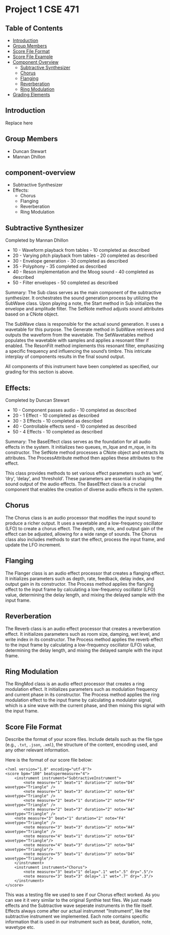 # Project 1 CSE 471

## Table of Contents
- [Introduction](#introduction)
- [Group Members](#group-members)
- [Score File Format](#score-file-format)
- [Score File Example](#score-file-example)
- [Component Overview](#component-overview)
  - [Subtractive Synthesizer](#Subtractive-Synthesizer)
  - [Chorus](#Chorus)
  - [Flanging](#Flanging)
  - [Reverberation](#Reverberation)
  - [Ring Modulation](#Ring-Modulation)
- [Grading Elements](#grading-elements)

## Introduction
Replace here 

## Group Members
- Duncan Stewart
- Mannan Dhillon
## component-overview
- Subtractive Synthesizer
- Effects:
  - Chorus
  - Flanging
  - Reverberation
  - Ring Modulation
 

## Subtractive Synthesizer
Completed by Mannan Dhillon
- 10 - Waveform playback from tables - 10 completed as described
- 20 - Varying pitch playback from tables - 20 completed as described
- 30 - Envelope generation - 30 completed as described
- 35 - Polyphony - 35 completed as described
- 40 - Reson implementation and the Moog sound - 40 completed as described
- 50 - Filter envelopes - 50 completed as described


Summary: 
The Sub class serves as the main component of the subtractive synthesizer. It orchestrates the sound generation process by utilizing the SubWave class. Upon playing a note, the Start method in Sub initializes the envelope and amplitude filter. The SetNote method adjusts sound attributes based on a CNote object.

The SubWave class is responsible for the actual sound generation. It uses a wavetable for this purpose. The Generate method in SubWave retrieves and outputs the waveform from the wavetable. The SetWavetables method populates the wavetable with samples and applies a resonant filter if enabled. The ResonFilt method implements this resonant filter, emphasizing a specific frequency and influencing the sound’s timbre. This intricate interplay of components results in the final sound output.

All components of this instrument have been completed as specified, our grading for this section is above.

## Effects:
Completed by Duncan Stewart

- 10 - Component passes audio - 10 completed as described
- 20 - 1 Effect - 10 completed as described
- 30 - 3 Effects - 10 completed as described
- 40 - Controllable effects send - 10 completed as described
- 50 - 4 Effects - 10 completed as described

Summary: 
The BaseEffect class serves as the foundation for all audio effects in the system. It initializes two queues, m_lque and m_rque, in its constructor. The SetNote method processes a CNote object and extracts its attributes. The ProcessAttribute method then applies these attributes to the effect.

This class provides methods to set various effect parameters such as ‘wet’, ‘dry’, ‘delay’, and ‘threshold’. These parameters are essential in shaping the sound output of the audio effects. The BaseEffect class is a crucial component that enables the creation of diverse audio effects in the system.

## Chorus
The Chorus class is an audio processor that modifies the input sound to produce a richer output. It uses a wavetable and a low-frequency oscillator (LFO) to create a chorus effect. The depth, rate, mix, and output gain of the effect can be adjusted, allowing for a wide range of sounds. The Chorus class also includes methods to start the effect, process the input frame, and update the LFO increment. 
## Flanging
The Flanger class is an audio effect processor that creates a flanging effect. It initializes parameters such as depth, rate, feedback, delay index, and output gain in its constructor. The Process method applies the flanging effect to the input frame by calculating a low-frequency oscillator (LFO) value, determining the delay length, and mixing the delayed sample with the input frame.
## Reverberation
The Reverb class is an audio effect processor that creates a reverberation effect. It initializes parameters such as room size, damping, wet level, and write index in its constructor. The Process method applies the reverb effect to the input frame by calculating a low-frequency oscillator (LFO) value, determining the delay length, and mixing the delayed sample with the input frame.
## Ring Modulation
The RingMod class is an audio effect processor that creates a ring modulation effect. It initializes parameters such as modulation frequency and current phase in its constructor. The Process method applies the ring modulation effect to the input frame by calculating a modulator signal, which is a sine wave with the current phase, and then mixing this signal with the input frame.
## Score File Format
Describe the format of your score files. Include details such as the file type (e.g., `.txt`, `.json`, `.xml`), the structure of the content, encoding used, and any other relevant information.

Here is the format of our score file below: 
```score
<?xml version="1.0" encoding="utf-8"?>
<score bpm="100" beatspermeasure="4">
    <instrument instrument="SubtractiveInstrument">
        <note measure="1" beat="1" duration="2" note="D4" wavetype="Triangle" />
        <note measure="1" beat="3" duration="2" note="E4" wavetype="Triangle" />
        <note measure="2" beat="1" duration="2" note="F4" wavetype="Triangle" />
        <note measure="2" beat="3" duration="2" note="A4" wavetype="Triangle" />
	<note measure="3" beat="1" duration="2" note="F4" wavetype="Triangle" />
        <note measure="3" beat="3" duration="2" note="A4" wavetype="Triangle" />
        <note measure="4" beat="1" duration="2" note="E4" wavetype="Triangle"/>
        <note measure="4" beat="3" duration="2" note="D4" wavetype="Triangle"/>
        <note measure="5" beat="1" duration="3" note="D4" wavetype="Triangle"/>
    </instrument>
	<instrument instrument="Chorus">
        <note measure="3" beat="1" delay=".1" wet=".5" dry=".5"/>
        <note measure="3" beat="3" delay=".1" wet=".7" dry=".3"/>
    </instrument>
</score>
```
This was a testing file we used to see if our Chorus effect worked. As you can see it it very similar to the original Synthie test files. We just made effects and the Subtractive wave seperate instruments in the file itself. Effects always come after our actual instrumnet "Instrument", like the subtractive instrument we implemented. Each note contains specific information that is used in our instrument such as beat, duration, note, wavetype etc.
